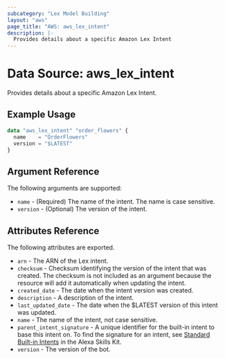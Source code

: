 ```yaml
---
subcategory: "Lex Model Building"
layout: "aws"
page_title: "AWS: aws_lex_intent"
description: |-
  Provides details about a specific Amazon Lex Intent
---
```


# Data Source: aws_lex_intent

Provides details about a specific Amazon Lex Intent.

## Example Usage

```terraform
data "aws_lex_intent" "order_flowers" {
  name    = "OrderFlowers"
  version = "$LATEST"
}
```

## Argument Reference

The following arguments are supported:

* `name` - (Required) The name of the intent. The name is case sensitive.
* `version` - (Optional) The version of the intent.

## Attributes Reference

The following attributes are exported.

* `arn` - The ARN of the Lex intent.
* `checksum` - Checksum identifying the version of the intent that was created. The checksum is not
included as an argument because the resource will add it automatically when updating the intent.
* `created_date` - The date when the intent version was created.
* `description` - A description of the intent.
* `last_updated_date` - The date when the $LATEST version of this intent was updated.
* `name` - The name of the intent, not case sensitive.
* `parent_intent_signature` - A unique identifier for the built-in intent to base this
intent on. To find the signature for an intent, see
[Standard Built-in Intents](https://developer.amazon.com/public/solutions/alexa/alexa-skills-kit/docs/built-in-intent-ref/standard-intents)
in the Alexa Skills Kit.
* `version` - The version of the bot.
